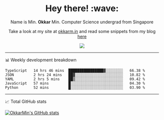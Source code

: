 <h1 align="center"> Hey there! :wave:</h1>

<p align="center">Name is Min. <strong>Okkar</strong> Min. Computer Science undergrad from Singapore</p>

<p align="center">Take a look at my site at <a href="https://okkarm.in" target="_blank">okkarm.in</a> and read some snippets from my blog <a href="https://okkarm.in/blog" target="_blank">here</a></p>

<p align="center">
  <a href="https://okkarm.in/linkedin" target='_blank'>
    <img src="https://img.shields.io/badge/linkedin-%230077B5.svg?&style=for-the-badge&logo=linkedin&logoColor=white" />
  </a>
 </p>

---

📊 Weekly development breakdown

<!--START_SECTION:waka-->
```text
TypeScript   14 hrs 46 mins  ████████████████▓░░░░░░░░   66.38 % 
JSON         2 hrs 24 mins   ██▓░░░░░░░░░░░░░░░░░░░░░░   10.82 % 
YAML         2 hrs 5 mins    ██▒░░░░░░░░░░░░░░░░░░░░░░   09.42 % 
JavaScript   57 mins         █░░░░░░░░░░░░░░░░░░░░░░░░   04.30 % 
Python       52 mins         █░░░░░░░░░░░░░░░░░░░░░░░░   03.90 % 
```
<!--END_SECTION:waka-->

---

📈 Total GitHub stats

<p>
  <a href="https://github.com/OkkarMin"><img src="https://github-readme-stats.vercel.app/api?username=OkkarMin&hide_border=true&show_icons=true&theme=graywhite" alt="OkkarMin's GitHub stats"></a>
</p>
